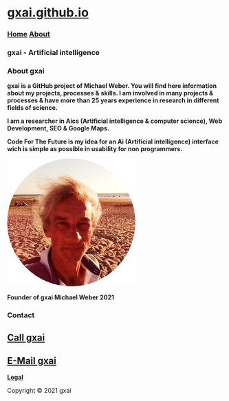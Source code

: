 # **[gxai.github.io](https://gxai.github.io)**
### **[Home](https://gxai.github.io)**  **[About](https://gxai.github.io/About)**
### **gxai - Artificial intelligence**

### About gxai
**gxai is a GitHub project of Michael Weber. You will find here information about my projects, processes & skills. I am involved in many projects & processes & have more than 25 years experience in research in different fields of science.**


**I am a researcher in Aics (Artificial intelligence & computer science), Web Development, SEO & Google Maps.**

**Code For The Future is my idea for an Ai (Artificial intelligence) interface wich is simple as possible in usability for non programmers.**

<img src="Michael-Weber.png" alt="Michael Weber">

**Founder of gxai Michael Weber 2021**

### **Contact**

## **[Call gxai](tel:31649557828)**

## **[E-Mail gxai](mailto:gxai.git@gmail.com)**

**[Legal](https://gxai.github.io/legal)**

Copyright © 2021 gxai
